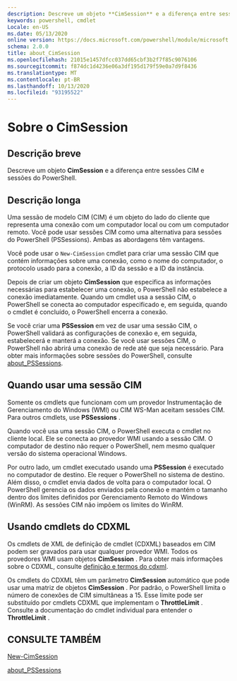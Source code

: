 ```yaml
---
description: Descreve um objeto **CimSession** e a diferença entre sessões CIM e sessões do PowerShell.
keywords: powershell, cmdlet
Locale: en-US
ms.date: 05/13/2020
online version: https://docs.microsoft.com/powershell/module/microsoft.powershell.core/about/about_cimsession?view=powershell-7&WT.mc_id=ps-gethelp
schema: 2.0.0
title: about_CimSession
ms.openlocfilehash: 21015e1457dfcc037dd65cbf3b2f7f85c9076106
ms.sourcegitcommit: f874dc1d4236e06a3df195d179f59e0a7d9f8436
ms.translationtype: MT
ms.contentlocale: pt-BR
ms.lasthandoff: 10/13/2020
ms.locfileid: "93195522"
---
```

# <a name="about-cimsession"></a>Sobre o CimSession

## <a name="short-description"></a>Descrição breve
Descreve um objeto **CimSession** e a diferença entre sessões CIM e sessões do PowerShell.

## <a name="long-description"></a>Descrição longa

Uma sessão de modelo CIM (CIM) é um objeto do lado do cliente que representa uma conexão com um computador local ou com um computador remoto. Você pode usar sessões CIM como uma alternativa para sessões do PowerShell (PSSessions). Ambas as abordagens têm vantagens.

Você pode usar o `New-CimSession` cmdlet para criar uma sessão CIM que contém informações sobre uma conexão, como o nome do computador, o protocolo usado para a conexão, a ID da sessão e a ID da instância.

Depois de criar um objeto **CimSession** que especifica as informações necessárias para estabelecer uma conexão, o PowerShell não estabelece a conexão imediatamente. Quando um cmdlet usa a sessão CIM, o PowerShell se conecta ao computador especificado e, em seguida, quando o cmdlet é concluído, o PowerShell encerra a conexão.

Se você criar uma **PSSession** em vez de usar uma sessão CIM, o PowerShell validará as configurações de conexão e, em seguida, estabelecerá e manterá a conexão. Se você usar sessões CIM, o PowerShell não abrirá uma conexão de rede até que seja necessário. Para obter mais informações sobre sessões do PowerShell, consulte [about_PSSessions](about_PSSessions.md).

## <a name="when-to-use-a-cim-session"></a>Quando usar uma sessão CIM

Somente os cmdlets que funcionam com um provedor Instrumentação de Gerenciamento do Windows (WMI) ou CIM WS-Man aceitam sessões CIM. Para outros cmdlets, use **PSSessions** .

Quando você usa uma sessão CIM, o PowerShell executa o cmdlet no cliente local. Ele se conecta ao provedor WMI usando a sessão CIM. O computador de destino não requer o PowerShell, nem mesmo qualquer versão do sistema operacional Windows.

Por outro lado, um cmdlet executado usando uma **PSSession** é executado no computador de destino.
Ele requer o PowerShell no sistema de destino. Além disso, o cmdlet envia dados de volta para o computador local. O PowerShell gerencia os dados enviados pela conexão e mantém o tamanho dentro dos limites definidos por Gerenciamento Remoto do Windows (WinRM). As sessões CIM não impõem os limites do WinRM.

## <a name="using-cdxml-cmdlets"></a>Usando cmdlets do CDXML

Os cmdlets de XML de definição de cmdlet (CDXML) baseados em CIM podem ser gravados para usar qualquer provedor WMI. Todos os provedores WMI usam objetos **CimSession** . Para obter mais informações sobre o CDXML, consulte [definição e termos do cdxml](/previous-versions/windows/desktop/wmi_v2/cdxml-overview).

Os cmdlets do CDXML têm um parâmetro **CimSession** automático que pode usar uma matriz de objetos **CimSession** . Por padrão, o PowerShell limita o número de conexões de CIM simultâneas a 15. Esse limite pode ser substituído por cmdlets CDXML que implementam o **ThrottleLimit** . Consulte a documentação do cmdlet individual para entender o **ThrottleLimit** .

## <a name="see-also"></a>CONSULTE TAMBÉM

[New-CimSession](xref:CimCmdlets.New-CimSession)

[about_PSSessions](about_PSSessions.md)
